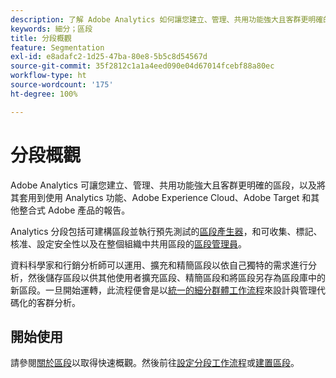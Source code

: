 ```yaml
---
description: 了解 Adobe Analytics 如何讓您建立、管理、共用功能強大且客群更明確的區段，以及將其套用至使用 Analytics 功能、Adobe Experience Cloud、Adobe Target，以及其他整合式 Adobe 產品的報告。
keywords: 細分；區段
title: 分段概觀
feature: Segmentation
exl-id: e8adafc2-1d25-47ba-80e8-5b5c8d54567d
source-git-commit: 35f2812c1a1a4eed090e04d67014fcebf88a80ec
workflow-type: ht
source-wordcount: '175'
ht-degree: 100%

---
```


# 分段概觀

Adobe Analytics 可讓您建立、管理、共用功能強大且客群更明確的區段，以及將其套用到使用 Analytics 功能、Adobe Experience Cloud、Adobe Target 和其他整合式 Adobe 產品的報告。

Analytics 分段包括可建構區段並執行預先測試的[區段產生器](/help/components/segmentation/segmentation-workflow/seg-workflow.md)，和可收集、標記、核准、設定安全性以及在整個組織中共用區段的[區段管理員](/help/components/segmentation/segmentation-workflow/seg-workflow.md)。


資料科學家和行銷分析師可以運用、擴充和精簡區段以依自己獨特的需求進行分析，然後儲存區段以供其他使用者擴充區段、精簡區段和將區段另存為區段庫中的新區段。一旦開始運轉，此流程便會是以[統一的細分群體工作流程](/help/components/segmentation/segmentation-workflow/seg-workflow.md)來設計與管理代碼化的客群分析。

## 開始使用

請參閱[關於區段](/help/components/segmentation/seg-overview.md)以取得快速概觀。然後前往[設定分段工作流程](/help/components/segmentation/segmentation-workflow/seg-workflow.md)或[建置區段](/help/components/segmentation/segmentation-workflow/seg-build.md)。
